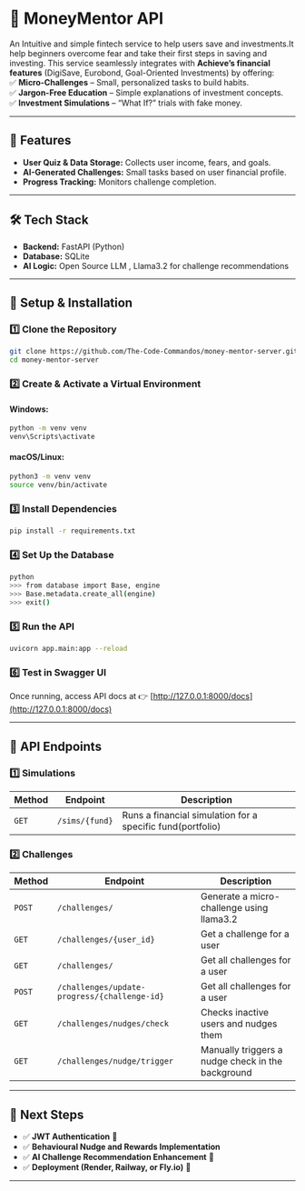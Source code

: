 # 📌 MoneyMentor API
An Intuitive and simple fintech service to help users save and investments.It help beginners overcome fear and take their first steps in saving and investing. This service seamlessly integrates with **Achieve’s financial features** (DigiSave, Eurobond, Goal-Oriented Investments) by offering:  
✅ **Micro-Challenges** – Small, personalized tasks to build habits.  
✅ **Jargon-Free Education** – Simple explanations of investment concepts.  
✅ **Investment Simulations** – “What If?” trials with fake money.  

---

## 🚀 Features
- **User Quiz & Data Storage:** Collects user income, fears, and goals.  
- **AI-Generated Challenges:** Small tasks based on user financial profile.  
- **Progress Tracking:** Monitors challenge completion.  

---

## 🛠️ Tech Stack
- **Backend:** FastAPI (Python)  
- **Database:** SQLite  
- **AI Logic:** Open Source LLM , Llama3.2 for challenge recommendations

---

## 🔧 Setup & Installation
### 1️⃣ Clone the Repository
```bash
git clone https://github.com/The-Code-Commandos/money-mentor-server.git
cd money-mentor-server
```

### 2️⃣ Create & Activate a Virtual Environment
#### Windows:
```bash
python -m venv venv
venv\Scripts\activate
```
#### macOS/Linux:
```bash
python3 -m venv venv
source venv/bin/activate
```

### 3️⃣ Install Dependencies
```bash
pip install -r requirements.txt
```

### 4️⃣ Set Up the Database
```bash
python
>>> from database import Base, engine
>>> Base.metadata.create_all(engine)
>>> exit()
```

### 5️⃣ Run the API
```bash
uvicorn app.main:app --reload
```

### 6️⃣ Test in Swagger UI
Once running, access API docs at 👉 [http://127.0.0.1:8000/docs](http://127.0.0.1:8000/docs)

---

## 📡 API Endpoints
### 1️⃣ Simulations
| Method | Endpoint      | Description |
|--------|--------------|-------------|
| `GET` | `/sims/{fund}`    | Runs a financial simulation for a specific fund(portfolio) |

### 2️⃣ Challenges
| Method | Endpoint          | Description |
|--------|------------------|-------------|
| `POST` | `/challenges/`   | Generate a micro-challenge using llama3.2 |
| `GET`  | `/challenges/{user_id}` | Get a challenge for a user |
| `GET`  | `/challenges/` | Get all challenges for a user |
| `POST`  | `/challenges/update-progress/{challenge-id}` | Get all challenges for a user |
| `GET`  | `/challenges/nudges/check` | Checks inactive users and nudges them |
| `GET`  | `/challenges/nudge/trigger` | Manually triggers a nudge check in the background |




---

## 📌 Next Steps
- ✅ **JWT Authentication** 🔐  
- ✅ **Behavioural Nudge and Rewards Implementation**
- ✅ **AI Challenge Recommendation Enhancement** 🤖  
- ✅ **Deployment (Render, Railway, or Fly.io)** 🚀  

---
